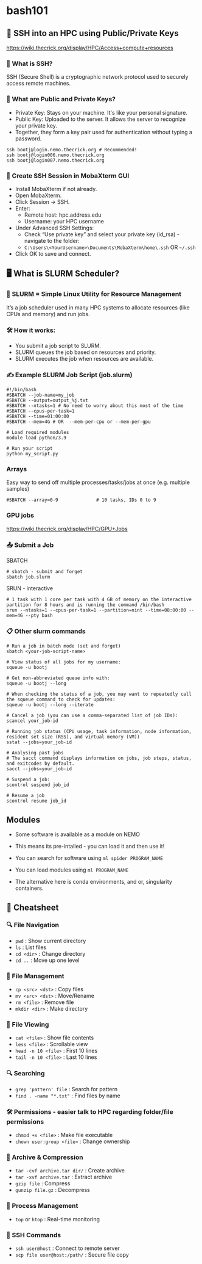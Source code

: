 # bash101

## 🔐 SSH into an HPC using Public/Private Keys

https://wiki.thecrick.org/display/HPC/Access+compute+resources

### 🧾 What is SSH?

SSH (Secure Shell) is a cryptographic network protocol used to securely access remote machines.

### 🔑 What are Public and Private Keys?

- Private Key: Stays on your machine. It's like your personal signature.
- Public Key: Uploaded to the server. It allows the server to recognize your private key.
- Together, they form a key pair used for authentication without typing a password.

```
ssh bootj@login.nemo.thecrick.org # Recommended!
ssh bootj@login006.nemo.thecrick.org
ssh bootj@login007.nemo.thecrick.org
```

### 🔌 Create SSH Session in MobaXterm GUI

- Install MobaXterm if not already.
- Open MobaXterm.
- Click Session → SSH.
- Enter:
  - Remote host: hpc.address.edu
  - Username: your HPC username
- Under Advanced SSH Settings:
  - Check “Use private key” and select your private key (id_rsa) - navigate to the folder:
  - `C:\Users\<YourUsername>\Documents\MobaXterm\home\.ssh` OR `~/.ssh`
- Click OK to save and connect.

## 🖥️ What is SLURM Scheduler?

### 🧾 SLURM = Simple Linux Utility for Resource Management
It’s a job scheduler used in many HPC systems to allocate resources (like CPUs and memory) and run jobs.

### 🛠️ How it works:

- You submit a job script to SLURM.
- SLURM queues the job based on resources and priority.
- SLURM executes the job when resources are available.

### ✍️ Example SLURM Job Script (job.slurm)
```
#!/bin/bash
#SBATCH --job-name=my_job
#SBATCH --output=output_%j.txt
#SBATCH --ntasks=1 # No need to worry about this most of the time
#SBATCH --cpus-per-task=1
#SBATCH --time=01:00:00
#SBATCH --mem=4G # OR  --mem-per-cpu or --mem-per-gpu

# Load required modules
module load python/3.9

# Run your script
python my_script.py
```

### Arrays

Easy way to send off multiple processes/tasks/jobs at once (e.g. multiple samples)

```
#SBATCH --array=0-9              # 10 tasks, IDs 0 to 9
```

### GPU jobs

https://wiki.thecrick.org/display/HPC/GPU+Jobs

### 📤 Submit a Job

SBATCH
```
# sbatch - submit and forget
sbatch job.slurm
```

SRUN - interactive
```
# 1 task with 1 core per task with 4 GB of memory on the interactive partition for 8 hours and is running the command /bin/bash
srun --ntasks=1 --cpus-per-task=1 --partition=nint --time=08:00:00 --mem=4G --pty bash
```

### 📋 Other slurm commands
```
# Run a job in batch mode (set and forget)
sbatch <your-job-script-name>

# View status of all jobs for my username:
squeue -u bootj

# Get non-abbreviated queue info with:
squeue -u bootj --long

# When checking the status of a job, you may want to repeatedly call the squeue command to check for updates:
squeue -u bootj --long --iterate

# Cancel a job (you can use a comma-separated list of job IDs):
scancel your_job-id

# Running job status (CPU usage, task information, node information, resident set size (RSS), and virtual memory (VM))
sstat --jobs=your_job-id

# Analysing past jobs
# The sacct command displays information on jobs, job steps, status, and exitcodes by default.
sacct --jobs=your_job-id

# Suspend a job:
scontrol suspend job_id

# Resume a job
scontrol resume job_id
```

## Modules

- Some software is available as a module on NEMO
- This means its pre-intalled - you can load it and then use it!
- You can search for software using `ml spider PROGRAM_NAME`
- You can load modules using `ml PROGRAM_NAME`

- The alternative here is conda environments, and or, singularity containers.

## 🔧 Cheatsheet

### 🔍 File Navigation
- `pwd` : Show current directory
- `ls` : List files
- `cd <dir>` : Change directory
- `cd ..` : Move up one level

### 📂 File Management
- `cp <src> <dst>` : Copy files
- `mv <src> <dst>` : Move/Rename
- `rm <file>` : Remove file
- `mkdir <dir>` : Make directory

### 📝 File Viewing
- `cat <file>` : Show file contents
- `less <file>` : Scrollable view
- `head -n 10 <file>` : First 10 lines
- `tail -n 10 <file>` : Last 10 lines

### 🔍 Searching
- `grep 'pattern' file` : Search for pattern
- `find . -name "*.txt"` : Find files by name

### 🛠️ Permissions - easier talk to HPC regarding folder/file permissions
- `chmod +x <file>` : Make file executable
- `chown user:group <file>` : Change ownership

### 📁 Archive & Compression
- `tar -cvf archive.tar dir/` : Create archive
- `tar -xvf archive.tar` : Extract archive
- `gzip file` : Compress
- `gunzip file.gz` : Decompress

### 🧪 Process Management
- `top` or `htop` : Real-time monitoring

### 🔐 SSH Commands
- `ssh user@host` : Connect to remote server
- `scp file user@host:/path/` : Secure file copy
